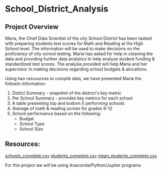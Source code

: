 # School_District_Analysis

## Project Overview

Maria, the Chief Data Scientist of the city School District has been tasked with preparing students test scores for Math and Reading at the High School level. The information will be used to make decisions on the proficiency of city school testing.
Maria has asked for help in cleaning the data and providing further data analytics to help analyze student funding & standardized test scores. The analysis provided will help Maria and her supervisior in making decisions regarding school budgets & alocations. 

Using two rescources to compile data, we have presented Maria the followin information:
  1. Distict Summary - snapshot of the district's key metric
  2. Per School Summary - provides key metrics for each school
  3. A table presenting top and bottom 5 performing schools
  4. Average of math & reading scroes for grades 9-12
  5. School performance based on the following:
      - Budget
      - School Type
      - School Size

## Resources:

[schools_complete.csv](https://github.com/jbailey2705/School_District_Analysis/files/9485340/schools_complete.csv)
[students_complete.csv](https://github.com/jbailey2705/School_District_Analysis/files/9485341/students_complete.csv)
[clean_students_complete.csv](https://github.com/jbailey2705/School_District_Analysis/files/9485342/clean_students_complete.csv)


For this project we will be using Anaconda/Python/Jupiter programs
